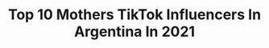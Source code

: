 ---
title: Top 10 Mothers TikTok Influencers In Argentina In 2021
description: >-
  Find top mothers TikTok influencers in Argentina in 2021. Most popular hashtags: #parati #argentina #fyp #foryoupage.
platform: TikTok
hits: 11
text_top: Identify the top-rated TikTok accounts on inBeat.
text_bottom: Our database has 11 TikTok influencers like this in Argentina for you to connect with.
profiles:
  - username: "laraysuabuela"
    fullname: >-
      laraysuabuela
    bio: >-
      la abu se merece tu follow🥰🇦🇷 vamos x 21k?🔜 dsps d la 40tena subo mucho+❤️
    location: "Argentina"
    followers: 20700
    engagement: 1730
    commentsToLikes: 0.008529
    id: cka0m612qtyju0i78ijsg9b3g
    verified: false
    hashtags: "#parati, #foryoupage, #mother, #bromas"
  - username: "chachiii_1"
    fullname: >-
      ꧁𝓢𝓪𝓷𝓽𝓲𝓷𝓸꧂
    bio: >-
      si me seguis en ig te doy un besito ¿225k? he/him 🇦🇷
    location: "Argentina"
    followers: 222300
    engagement: 2581
    commentsToLikes: 0.023461
    id: ck9r3u8w6rqsh0j78ok378wwe
    verified: false
    hashtags: "#fyp, #greenscreen, #parati, #comedia"
  - username: "sayi_"
    fullname: >-
      SAYI
    bio: >-
      🦋Instagram: sayendeciancio🦋 Síganme en mi nueva cuenta de tiktok @sayii_ <3
    location: "Argentina"
    followers: 416900
    engagement: 1321
    commentsToLikes: 0.020282
    id: ckba8aayn190w0j23fey0tdp1
    verified: false
    hashtags: "#sayitortu, #comedia, #thebesthousett, #comedy"
  - username: "gonzabalbiani"
    fullname: >-
      Gonza Balbiani
    bio: >-
      Tas perdido? Seguime! 👆 Actor. Humor. Alguna carcajada te saco Ig @gonzabalbian
    location: "Argentina"
    followers: 9628
    engagement: 829
    commentsToLikes: 0.045999
    id: ckb8yabucdhvv0j23cvlyq8b4
    verified: false
    hashtags: "#actor, #lipsync, #humor, #ezequiel"
  - username: "milealeyoutube"
    fullname: >-
      milena ale
    bio: >-
      Mi nuevo emprendimiento de SCRUNCHIES - The Cloudy Store (INSTAGRAM ) ♥️
    location: "Argentina"
    followers: 28600
    engagement: 961
    commentsToLikes: 0.044135
    id: ckbf38f08qs200j2305ufdwy4
    verified: false
    hashtags: "#cat, #viral, #thecloudystore, #scrunchie"
  - username: "elias.cristinooficial"
    fullname: >-
      Kingtana
    bio: >-
      
    location: "Argentina"
    followers: 261500
    engagement: 332
    commentsToLikes: 0.086332
    id: ck81t2okfv0rj0j78ytfnd0xm
    verified: true
    hashtags: "#madre, #duet, #greenscreenvideo, #slowmo"
  - username: "valeeengaray_"
    fullname: >-
      Valentina💫💜
    bio: >-
      Si sos de mi colegio retírate TAYLOR SWIFT ME SUBIÓ A SU PERFIL CEO EN HABLAR
    location: "Argentina"
    followers: 17400
    engagement: 1586
    commentsToLikes: 0.019511
    id: ckciqa9hlx0ns0j232q95loqc
    verified: false
    hashtags: "#makemefamou, #duet, #trend, #boyfriend"
  - username: "soyelpotro"
    fullname: >-
      Potri
    bio: >-
      seguime en insta y hablemos 🖤
    location: "Argentina"
    followers: 67800
    engagement: 1506
    commentsToLikes: 0.012903
    id: ckba7429n06ns0j23yseztke0
    verified: false
    hashtags: "#viral, #argentina, #foryou, #tagdelgamer"
  - username: "kevinmorenox"
    fullname: >-
      Kevin Moreno ⚡️
    bio: >-
      SEGUIME EN INSTAGRAM Y TE REGALO UN 🍫
    location: "Argentina"
    followers: 395900
    engagement: 1735
    commentsToLikes: 0.008193
    id: ck8saak511ayi0j784mk4yoim
    verified: false
    hashtags: "#fail, #parati, #skate, #prank"
  - username: "vladiredzko"
    fullname: >-
      Vladimir Redzko
    bio: >-
      take pictures as a return ticket to a moment otherwise gone
    location: "Argentina"
    followers: 12200
    engagement: 1782
    commentsToLikes: 0.040439
    id: cka7o57un03wz0i78v0jo7bfs
    verified: false
    hashtags: "#argentina, #photography, #arcticmonkeys, #filmcamera"
---